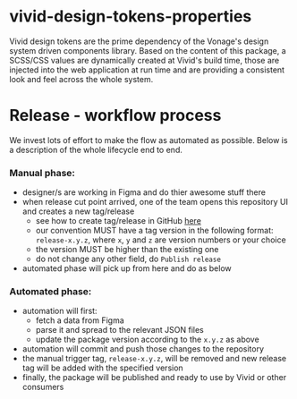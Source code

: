 # vivid-design-tokens-properties

Vivid design tokens are the prime dependency of the Vonage's design system driven components library.
Based on the content of this package, a SCSS/CSS values are dynamically created at Vivid's build time, those are injected into the web application at run time and are providing a consistent look and feel across the whole system.

# Release - workflow process

We invest lots of effort to make the flow as automated as possible.
Below is a description of the whole lifecycle end to end.

### Manual phase:
- designer/s are working in Figma and do thier awesome stuff there
- when release cut point arrived, one of the team opens this repository UI and creates a new tag/release
	- see how to create tag/release in GitHub [here](https://docs.github.com/en/free-pro-team@latest/github/administering-a-repository/managing-releases-in-a-repository)
	- our convention MUST have a tag version in the following format: `release-x.y.z`, where `x`, `y` and `z` are version numbers or your choice
	- the version MUST be higher than the existing one
	- do not change any other field, do `Publish release`
- automated phase will pick up from here and do as below

### Automated phase:
- automation will first:
	- fetch a data from Figma
	- parse it and spread to the relevant JSON files
	- update the package version according to the `x.y.z` as above
- automation will commit and push those changes to the repository
- the manual trigger tag, `release-x.y.z`, will be removed and new release tag will be added with the specified version
- finally, the package will be published and ready to use by Vivid or other consumers

